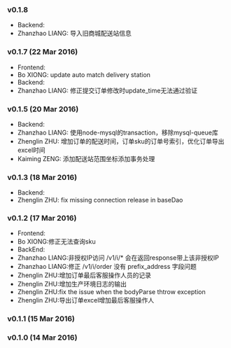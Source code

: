 ### v0.1.8
* Backend:
 * Zhanzhao LIANG: 导入旧商城配送站信息

### v0.1.7 (22 Mar 2016)
* Frontend:
 * Bo XIONG: update auto match delivery station
* Backend:
 * Zhanzhao LIANG: 修正提交订单修改时update_time无法通过验证

### v0.1.5 (20 Mar 2016)
* Backend:
 * Zhanzhao LIANG: 使用node-mysql的transaction，移除mysql-queue库
 * Zhenglin ZHU: 增加订单的配送时间，订单sku的订单号索引，优化订单导出excel时间
 * Kaiming ZENG: 添加配送站范围坐标添加事务处理

### v0.1.3 (18 Mar 2016)
* Backend:
 * Zhenglin ZHU: fix missing connection release in baseDao

### v0.1.2 (17 Mar 2016)
* Frontend:
 * Bo XIONG:修正无法查询sku
* BackEnd:
 * Zhanzhao LIANG:非授权IP访问 /v1/i/* 会在返回response带上该非授权IP
 * Zhanzhao LIANG:修正 /v1/i/order 没有 prefix_address 字段问题
 * Zhenglin ZHU:增加订单最后客服操作人员的记录
 * Zhenglin ZHU:增加生产环境日志的输出
 * Zhenglin ZHU:fix the issue when the bodyParse thtrow exception
 * Zhenglin ZHU:导出订单excel增加最后客服操作人

### v0.1.1 (15 Mar 2016)
### v0.1.0 (14 Mar 2016)
